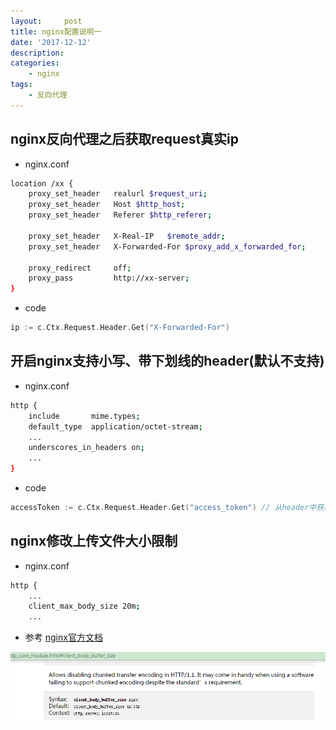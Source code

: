 ```yaml
---
layout:     post
title: nginx配置说明一
date: '2017-12-12'
description:
categories:
    - nginx
tags:
    - 反向代理
---
```


## nginx反向代理之后获取request真实ip

- nginx.conf

```bash
location /xx {
    proxy_set_header   realurl $request_uri;
    proxy_set_header   Host $http_host;
    proxy_set_header   Referer $http_referer;

    proxy_set_header   X-Real-IP   $remote_addr;
    proxy_set_header   X-Forwarded-For $proxy_add_x_forwarded_for;

    proxy_redirect     off;
    proxy_pass         http://xx-server;
}

```

- code

```go
ip := c.Ctx.Request.Header.Get("X-Forwarded-For")
```

## 开启nginx支持小写、带下划线的header(默认不支持)

- nginx.conf

```bash
http {
    include       mime.types;
    default_type  application/octet-stream;
    ...
    underscores_in_headers on;
    ...
}
```

- code

```go
accessToken := c.Ctx.Request.Header.Get("access_token") // 从header中获取
```

## nginx修改上传文件大小限制

- nginx.conf

```bash
http {
    ...
    client_max_body_size 20m;
    ...
```

- 参考
[nginx官方文档](http://nginx.org/en/docs/http/ngx_http_core_module.html#client_body_buffer_size)
<img src="/img/2017-12-12-nginx配置说明一/client_max_body_size.png" alt="" width="600">